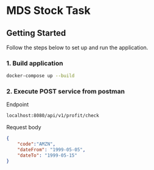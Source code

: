 # MDS Stock Task


## Getting Started

Follow the steps below to set up and run the application.

### 1. Build application
```bash
docker-compose up --build
```

### 2. Execute POST service from postman
Endpoint
```bash
localhost:8080/api/v1/profit/check
```



Request body
```json
{
    "code":"AMZN",
    "dateFrom": "1999-05-05",
    "dateTo": "1999-05-15"
}
```

